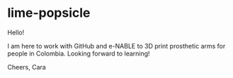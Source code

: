 # lime-popsicle

Hello!

I am here to work with GitHub and e-NABLE to 3D print prosthetic arms for people in Colombia.
Looking forward to learning!

Cheers,
Cara
